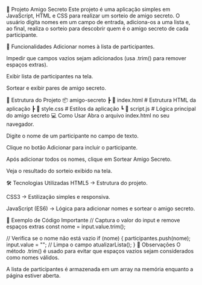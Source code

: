 🎁 Projeto Amigo Secreto
Este projeto é uma aplicação simples em JavaScript, HTML e CSS para realizar um sorteio de amigo secreto.
O usuário digita nomes em um campo de entrada, adiciona-os a uma lista e, ao final, realiza o sorteio para descobrir quem é o amigo secreto de cada participante.

🚀 Funcionalidades
Adicionar nomes à lista de participantes.

Impedir que campos vazios sejam adicionados (usa .trim() para remover espaços extras).

Exibir lista de participantes na tela.

Sortear e exibir pares de amigo secreto.

📂 Estrutura do Projeto
📦 amigo-secreto
 ┣ 📜 index.html       # Estrutura HTML da aplicação
 ┣ 📜 style.css        # Estilos da aplicação
 ┗ 📜 script.js        # Lógica principal do amigo secreto
💻 Como Usar
Abra o arquivo index.html no seu navegador.

Digite o nome de um participante no campo de texto.

Clique no botão Adicionar para incluir o participante.

Após adicionar todos os nomes, clique em Sortear Amigo Secreto.

Veja o resultado do sorteio exibido na tela.

🛠 Tecnologias Utilizadas
HTML5 → Estrutura do projeto.

CSS3 → Estilização simples e responsiva.

JavaScript (ES6) → Lógica para adicionar nomes e sortear o amigo secreto.

📜 Exemplo de Código Importante
// Captura o valor do input e remove espaços extras
const nome = input.value.trim();

// Verifica se o nome não está vazio
if (nome) {
    participantes.push(nome);
    input.value = ""; // Limpa o campo
    atualizarLista();
}
📌 Observações
O método .trim() é usado para evitar que espaços vazios sejam considerados como nomes válidos.

A lista de participantes é armazenada em um array na memória enquanto a página estiver aberta.


